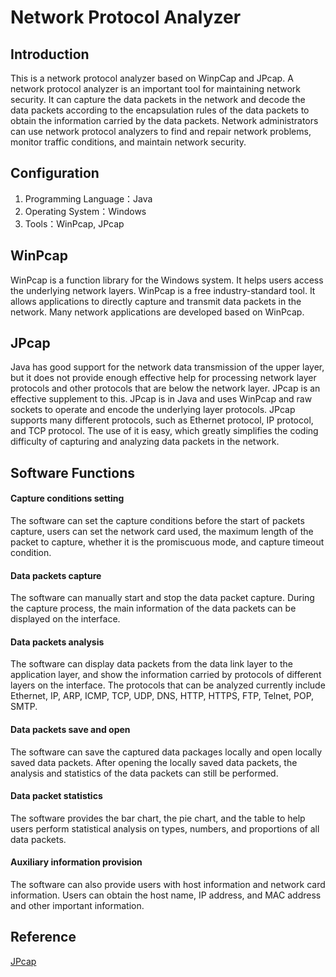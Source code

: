 # Network Protocol Analyzer

## Introduction
This is a network protocol analyzer based on WinpCap and JPcap. A network protocol analyzer is an important tool for maintaining network security. It can capture the data packets in the network and decode the data packets according to the encapsulation rules of the data packets to obtain the information carried by the data packets. Network administrators can use network protocol analyzers to find and repair network problems, monitor traffic conditions, and maintain network security. 

## Configuration
1. Programming Language：Java
2. Operating System：Windows
3. Tools：WinPcap, JPcap

## WinPcap
WinPcap is a function library for the Windows system. It helps users access the underlying network layers. WinPcap is a free industry-standard tool. It allows applications to directly capture and transmit data packets in the network. Many network applications are developed based on WinPcap.

## JPcap
Java has good support for the network data transmission of the upper layer, but it does not provide enough effective help for processing network layer protocols and other protocols that are below the network layer. JPcap is an effective supplement to this. JPcap is in Java and uses WinPcap and raw sockets to operate and encode the underlying layer protocols. JPcap supports many different protocols, such as Ethernet protocol, IP protocol, and TCP protocol. The use of it is easy, which greatly simplifies the coding difficulty of capturing and analyzing data packets in the network.

## Software Functions
#### Capture conditions setting
The software can set the capture conditions before the start of packets capture, users can set the network card used, the maximum length of the packet to capture, whether it is the promiscuous mode, and capture timeout condition.

#### Data packets capture
The software can manually start and stop the data packet capture. During the capture process, the main information of the data packets can be displayed on the interface.

#### Data packets analysis
The software can display data packets from the data link layer to the application layer, and show the information carried by protocols of different layers on the interface. The protocols that can be analyzed currently include Ethernet, IP, ARP, ICMP, TCP, UDP, DNS, HTTP, HTTPS, FTP, Telnet, POP, SMTP.

#### Data packets save and open
The software can save the captured data packages locally and open locally saved data packets. After opening the locally saved data packets, the analysis and statistics of the data packets can still be performed.

#### Data packet statistics
The software provides the bar chart, the pie chart, and the table to help users perform statistical analysis on types, numbers, and proportions of all data packets.

#### Auxiliary information provision
The software can also provide users with host information and network card information. Users can obtain the host name, IP address, and MAC address and other important information.

## Reference
[JPcap](http://jpcap.sourceforge.net/javadoc/index.html)
